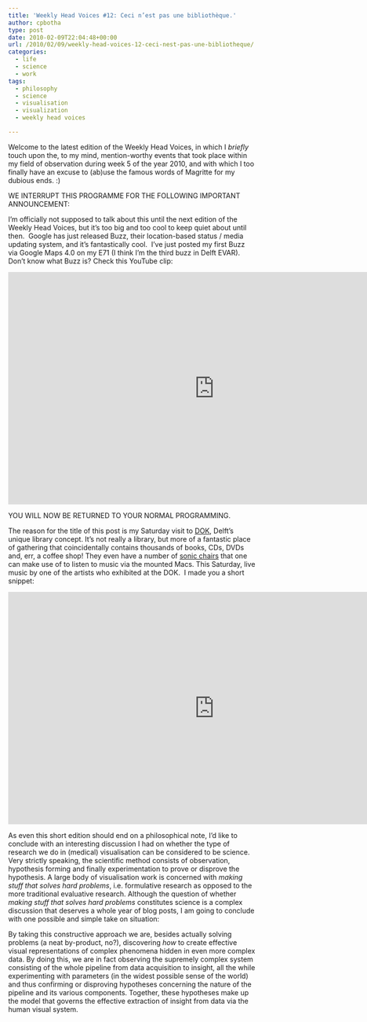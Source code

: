 ```yaml
---
title: 'Weekly Head Voices #12: Ceci n’est pas une bibliothèque.'
author: cpbotha
type: post
date: 2010-02-09T22:04:48+00:00
url: /2010/02/09/weekly-head-voices-12-ceci-nest-pas-une-bibliotheque/
categories:
  - life
  - science
  - work
tags:
  - philosophy
  - science
  - visualisation
  - visualization
  - weekly head voices

---
```

Welcome to the latest edition of the Weekly Head Voices, in which I _briefly_ touch upon the, to my mind, mention-worthy events that took place within my field of observation during week 5 of the year 2010, and with which I too finally have an excuse to (ab)use the famous words of Magritte for my dubious ends. :)

WE INTERRUPT THIS PROGRAMME FOR THE FOLLOWING IMPORTANT ANNOUNCEMENT:

I&#8217;m officially not supposed to talk about this until the next edition of the Weekly Head Voices, but it&#8217;s too big and too cool to keep quiet about until then.  Google has just released Buzz, their location-based status / media updating system, and it&#8217;s fantastically cool.  I&#8217;ve just posted my first Buzz via Google Maps 4.0 on my E71 (I think I&#8217;m the third buzz in Delft EVAR).  Don&#8217;t know what Buzz is? Check this YouTube clip:

<div class="jetpack-video-wrapper">
  <span class="embed-youtube" style="text-align:center; display: block;"><iframe class='youtube-player' type='text/html' width='840' height='473' src='https://www.youtube.com/embed/yi50KlsCBio?version=3&#038;rel=1&#038;fs=1&#038;autohide=2&#038;showsearch=0&#038;showinfo=1&#038;iv_load_policy=1&#038;wmode=transparent' allowfullscreen='true' style='border:0;'></iframe></span>
</div>

YOU WILL NOW BE RETURNED TO YOUR NORMAL PROGRAMMING.

The reason for the title of this post is my Saturday visit to [DOK][1], Delft&#8217;s unique library concept. It&#8217;s not really a library, but more of a fantastic place of gathering that coincidentally contains thousands of books, CDs, DVDs and, err, a coffee shop! They even have a number of [sonic chairs][2] that one can make use of to listen to music via the mounted Macs. This Saturday, live music by one of the artists who exhibited at the DOK.  I made you a short snippet:

<div class="jetpack-video-wrapper">
  <span class="embed-youtube" style="text-align:center; display: block;"><iframe class='youtube-player' type='text/html' width='840' height='473' src='https://www.youtube.com/embed/R251vTFuM0s?version=3&#038;rel=1&#038;fs=1&#038;autohide=2&#038;showsearch=0&#038;showinfo=1&#038;iv_load_policy=1&#038;wmode=transparent' allowfullscreen='true' style='border:0;'></iframe></span>
</div>

As even this short edition should end on a philosophical note, I&#8217;d like to conclude with an interesting discussion I had on whether the type of research we do in (medical) visualisation can be considered to be science. Very strictly speaking, the scientific method consists of observation, hypothesis forming and finally experimentation to prove or disprove the hypothesis. A large body of visualisation work is concerned with _making stuff that solves hard problems_, i.e. formulative research as opposed to the more traditional evaluative research. Although the question of whether _making stuff that solves hard problems_ constitutes science is a complex discussion that deserves a whole year of blog posts, I am going to conclude with one possible and simple take on situation:

By taking this constructive approach we are, besides actually solving problems (a neat by-product, no?), discovering _how_ to create effective visual representations of complex phenomena hidden in even more complex data. By doing this, we are in fact observing the supremely complex system consisting of the whole pipeline from data acquisition to insight, all the while experimenting with parameters (in the widest possible sense of the world) and thus confirming or disproving hypotheses concerning the nature of the pipeline and its various components. Together, these hypotheses make up the model that governs the effective extraction of insight from data via the human visual system.

 [1]: http://dok.info/ "DOK website"
 [2]: http://www.sonicchair.de/ "Sonic Chair website"
